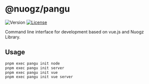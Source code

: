 # @nuogz/pangu
![Version](https://img.shields.io/github/package-json/v/nuogz/pangu?style=flat-square)
[![License](https://img.shields.io/github/license/nuogz/pangu?style=flat-square)](https://www.gnu.org/licenses/lgpl-3.0-standalone.html)

Command line interface for development based on vue.js and Nuogz Library.

## Usage
````cmd
pnpm exec pangu init node
pnpm exec pangu init server
pnpm exec pangu init vue
pnpm exec pangu init vue server
````
